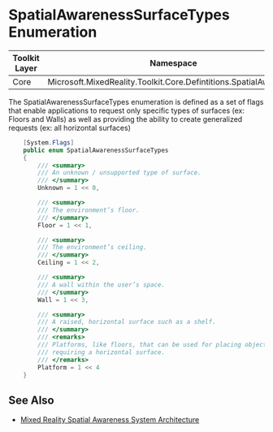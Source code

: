 # SpatialAwarenessSurfaceTypes Enumeration

| Toolkit Layer | Namespace |
| --- | --- |
| Core | Microsoft.MixedReality.Toolkit.Core.Defintitions.SpatialAwareness |

The SpatialAwarenessSurfaceTypes enumeration is defined as a set of flags that enable applications to request only specific types of surfaces (ex: Floors and Walls) as well as providing the ability to create generalized requests (ex: all horizontal surfaces)

``` C#
    [System.Flags]
    public enum SpatialAwarenessSurfaceTypes
    {
        /// <summary>
        /// An unknown / unsupported type of surface.
        /// </summary>
        Unknown = 1 << 0,

        /// <summary>
        /// The environment’s floor.
        /// </summary>
        Floor = 1 << 1,

        /// <summary>
        /// The environment’s ceiling.
        /// </summary>
        Ceiling = 1 << 2,

        /// <summary>
        /// A wall within the user’s space.
        /// </summary>
        Wall = 1 << 3,

        /// <summary>
        /// A raised, horizontal surface such as a shelf.
        /// </summary>
        /// <remarks>
        /// Platforms, like floors, that can be used for placing objects
        /// requiring a horizontal surface.
        /// </remarks>
        Platform = 1 << 4
    }
```

## See Also

- [Mixed Reality Spatial Awareness System Architecture](./SpatialAwarenessSystemArchitecture.md)
